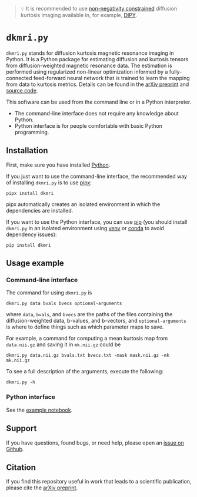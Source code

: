 > 💡 It is recommended to use [non-negativity constrained](https://doi.org/10.1016/j.neuroimage.2019.116405) diffusion kurtosis imaging available in, for example, [DIPY](https://github.com/dipy/dipy).

# `dkmri.py`

`dkmri.py` stands for diffusion kurtosis magnetic resonance imaging in Python. It is a Python package for estimating diffusion and kurtosis tensors from diffusion-weighted magnetic resonance data. The estimation is performed using regularized non-linear optimization informed by a fully-connected feed-forward neural network that is trained to learn the mapping from data to kurtosis metrics. Details can be found in the [arXiv preprint](https://arxiv.org/abs/2203.07327) and [source code](https://github.com/kerkelae/dkmri/blob/main/dkmri/dkmri.py).

This software can be used from the command line or in a Python interpreter.

- The command-line interface does not require any knowledge about Python.
- Python interface is for people comfortable with basic Python programming.

## Installation

First, make sure you have installed [Python](https://www.python.org/downloads/).

If you just want to use the command-line interface, the recommended way of installing `dkmri.py` is to use [pipx](https://github.com/pypa/pipx/#install-pipx):

```
pipx install dkmri
```

pipx automatically creates an isolated environment in which the dependencies are installed.

If you want to use the Python interface, you can use [pip](https://pip.pypa.io/en/stable/) (you should install `dkmri.py` in an isolated environment using [venv](https://docs.python.org/3/library/venv.html) or [conda](https://docs.conda.io/projects/conda/en/latest/user-guide/tasks/manage-environments.html) to avoid dependency issues):

```
pip install dkmri
```

## Usage example

### Command-line interface

The command for using `dkmri.py` is

```
dkmri.py data bvals bvecs optional-arguments
```

where `data`, `bvals`, and `bvecs` are the paths of the files containing the
diffusion-weighted data, b-values, and b-vectors, and `optional-arguments` is
where to define things such as which parameter maps to save.

For example, a command for computing a mean kurtosis map from `data.nii.gz` and
saving it in `mk.nii.gz` could be

```
dkmri.py data.nii.gz bvals.txt bvecs.txt -mask mask.nii.gz -mk mk.nii.gz
```

To see a full description of the arguments, execute the following:

```
dkmri.py -h
```

### Python interface

See the [example notebook](https://github.com/kerkelae/dkmri/blob/main/docs/example.ipynb).

## Support

If you have questions, found bugs, or need help, please open an
[issue on Github](https://github.com/kerkelae/dkmri/issues).

## Citation

If you find this repository useful in work that leads to a scientific publication, please cite the [arXiv preprint](https://arxiv.org/abs/2203.07327).